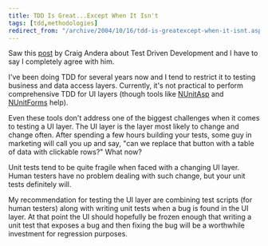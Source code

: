 ```yaml
---
title: TDD Is Great...Except When It Isn't
tags: [tdd,methodologies]
redirect_from: "/archive/2004/10/16/tdd-is-greatexcept-when-it-isnt.aspx/"
---
```


Saw this
[post](http://pluralsight.com/blogs/craig/archive/2004/10/17/2852.aspx)
by Craig Andera about Test Driven Development and I have to say I
completely agree with him.

I've been doing TDD for several years now and I tend to restrict it to
testing business and data access layers. Currently, it's not practical
to perform comprehensive TDD for UI layers (though tools like
[NUnitAsp](http://nunitasp.sourceforge.net/) and
[NUnitForms](http://nunitforms.sourceforge.net/) help).

Even these tools don't address one of the biggest challenges when it
comes to testing a UI layer. The UI layer is the layer most likely to
change and change often. After spending a few hours building your tests,
some guy in marketing will call you up and say, "can we replace that
button with a table of data with clickable rows?" What now?

Unit tests tend to be quite fragile when faced with a changing UI layer.
Human testers have no problem dealing with such change, but your unit
tests definitely will.

My recommendation for testing the UI layer are combining test scripts
(for human testers) along with writing unit tests when a bug is found in
the UI layer. At that point the UI should hopefully be frozen enough
that writing a unit test that exposes a bug and then fixing the bug will
be a worthwhile investment for regression purposes.
